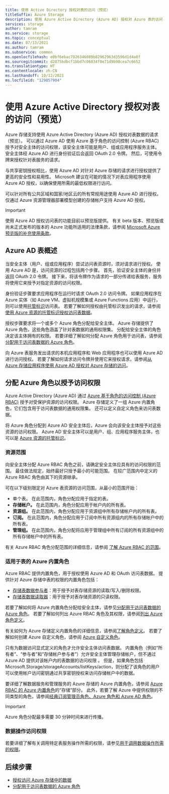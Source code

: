```yaml
---
title: 使用 Active Directory 授权对表的访问（预览）
titleSuffix: Azure Storage
description: 使用 Azure Active Directory (Azure AD) 授权对 Azure 表的访问（预览）。 分配 Azure 角色以授予访问权限。 使用 Azure AD 帐户访问数据。
services: storage
author: tamram
ms.service: storage
ms.topic: conceptual
ms.date: 07/13/2021
ms.author: tamram
ms.subservice: common
ms.openlocfilehash: e0bf6ebac7826346089b82962963d3596d1d4a8f
ms.sourcegitcommit: d2875bdbcf1bbd7c06834f0e71d9b98cea7c6652
ms.translationtype: HT
ms.contentlocale: zh-CN
ms.lasthandoff: 10/12/2021
ms.locfileid: "129857904"
---
```

# <a name="authorize-access-to-tables-using-azure-active-directory-preview"></a>使用 Azure Active Directory 授权对表的访问（预览）

Azure 存储支持使用 Azure Active Directory (Azure AD) 授权对表数据的请求（预览）。 可以通过 Azure AD 使用 Azure 基于角色的访问控制 (Azure RBAC) 授予对安全主体的访问权限，该安全主体可能是用户、组或应用程序服务主体。 安全主体经 Azure AD 进行身份验证后会返回 OAuth 2.0 令牌。 然后，可使用令牌来授权针对表服务的请求。

与共享密钥授权相比，使用 Azure AD 对针对 Azure 存储的请求进行授权提供了更高的安全性和易用性。 Microsoft 建议在可能的情况下对表应用程序使用 Azure AD 授权，以确保使用所需的最低权限进行访问。

可以针对所有公共区域和国家/地区云的所有常规用途使用 Azure AD 进行授权。 仅通过 Azure 资源管理器部署模型创建的存储帐户支持 Azure AD 授权。

> [!IMPORTANT]
> 使用 Azure AD 授权访问表的功能目前以预览版提供。 有关 beta 版本、预览版或尚未正式发布的版本的 Azure 功能所适用的法律条款，请参阅 [Microsoft Azure 预览版的补充使用条款](https://azure.microsoft.com/support/legal/preview-supplemental-terms/)。

## <a name="overview-of-azure-ad-for-tables"></a>Azure AD 表概述

当安全主体（用户、组或应用程序）尝试访问表资源时，须对请求进行授权。 使用 Azure AD 是，访问资源的过程包括两个步骤。 首先，验证安全主体的身份并返回 OAuth 2.0 令牌。 接下来，将该令牌作为请求的一部分传递给表服务，服务将使用它来授予对指定资源的访问权限。

身份验证步骤要求应用程序在运行时请求 OAuth 2.0 访问令牌。 如果应用程序在 Azure 实体（如 Azure VM、虚拟机规模集或 Azure Functions 应用）中运行，则可以使用[托管标识](../../active-directory/managed-identities-azure-resources/overview.md)访问表。 若要了解如何授权由托管标识发出的请求，请参阅[使用 Azure 资源的托管标识授权访问表数据](authorize-managed-identity.md)。

授权步骤要求将一个或多个 Azure 角色分配给安全主体。 Azure 存储提供了 Azure 角色，这些角色涵盖了针对表数据的通用权限集。 分配给安全主体的角色决定该主体拥有的权限。 若要详细了解如何分配 Azure 角色用于访问表，请参阅[分配用于访问表数据的 Azure 角色](assign-azure-role-data-access.md)。

向 Azure 表服务发出请求的本机应用程序和 Web 应用程序也可以使用 Azure AD 进行访问授权。 若要了解如何请求访问令牌并使用它来授权请求，请参阅[从 Azure 存储应用程序使用 Azure AD 授权对 Azure 存储的访问](../common/storage-auth-aad-app.md)。

## <a name="assign-azure-roles-for-access-rights"></a>分配 Azure 角色以授予访问权限

Azure Active Directory (Azure AD) 通过 [Azure 基于角色的访问控制 (Azure RBAC)](../../role-based-access-control/overview.md) 授予对受保护资源的访问权限。 Azure 存储定义了一组 Azure 内置角色，它们包含用于访问表数据的通用权限集。 还可以定义自定义角色来访问表数据。

将 Azure 角色分配到 Azure AD 安全主体后，Azure 会向该安全主体授予对这些资源的访问权限。 Azure AD 安全主体可以是用户、组、应用程序服务主体，也可以是 [Azure 资源的托管标识](../../active-directory/managed-identities-azure-resources/overview.md)。

### <a name="resource-scope"></a>资源范围

向安全主体分配 Azure RBAC 角色之前，请确定安全主体应具有的访问权限的范围。 最佳做法规定，始终最好只授予最小的可能范围。 在较广范围内中定义的 Azure RBAC 角色由其下的资源继承。

可在以下级别限定对 Azure 表资源的访问范围，从最小的范围开始：

- 单个表。 在此范围内，角色分配应用于指定的表。
- **存储帐户。** 在此范围内，角色分配应用于帐户内的所有表。
- **资源组。** 在此范围内，角色分配应用于资源组中所有存储帐户内的所有表。
- **订阅。** 在此范围内，角色分配应用于订阅中所有资源组内的所有存储帐户中的所有表。
- **管理组。** 在此范围内，角色分配将应用于管理组中所有订阅的所有资源组中的所有存储帐户中的所有表。

有关 Azure RBAC 角色分配范围的详细信息，请参阅 [了解 Azure RBAC 的范围](../../role-based-access-control/scope-overview.md)。

### <a name="azure-built-in-roles-for-tables"></a>适用于表的 Azure 内置角色

Azure RBAC 提供内置角色，用于授权使用 Azure AD 和 OAuth 访问表数据。 提供针对 Azure 存储中表的权限的内置角色包括：

- [存储表数据参与者](../../role-based-access-control/built-in-roles.md#storage-table-data-contributor)：用于授予对表存储资源的读取/写入/删除权限。
- [存储表数据读取器](../../role-based-access-control/built-in-roles.md#storage-table-data-reader)：用于授予对表存储资源的只读权限。

若要了解如何将 Azure 内置角色分配给安全主体，请参见[分配用于访问表数据的 Azure 角色](assign-azure-role-data-access.md)。 若要了解如何列出 Azure RBAC 角色及其权限，请参阅[列出 Azure 角色定义](../../role-based-access-control/role-definitions-list.md)。

有关如何为 Azure 存储定义内置角色的详细信息，请参阅[了解角色定义](../../role-based-access-control/role-definitions.md#control-and-data-actions)。 若要了解如何创建 Azure 自定义角色，请参阅 [Azure 自定义角色](../../role-based-access-control/custom-roles.md)。

只有为数据访问显式定义的角色才允许安全主体访问表数据。 内置角色（例如“所有者”、“参与者”和“存储帐户参与者”）允许安全主体管理存储帐户，但不通过 Azure AD 提供对该帐户内的表数据的访问权限  。 但是，如果角色包括 Microsoft.Storage/storageAccounts/listKeys/action，则分配了该角色的用户可以使用帐户访问密钥通过共享密钥授权来访问存储帐户中的数据。

要详细了解数据服务和管理服务的 Azure 存储的 Azure 内置角色，请参阅 [Azure RBAC 的 Azure 内置角色](../../role-based-access-control/built-in-roles.md#storage)的“存储”部分。 此外，若要了解 Azure 中提供权限的不同类型的角色，请参阅[经典订阅管理员角色、Azure 角色和 Azure AD 角色](../../role-based-access-control/rbac-and-directory-admin-roles.md)。

> [!IMPORTANT]
> Azure 角色分配最多需要 30 分钟时间来进行传播。

### <a name="access-permissions-for-data-operations"></a>数据操作访问权限

若要详细了解有关调用特定表服务操作所需的权限，请参见[用于调用数据操作所需的权限](/rest/api/storageservices/authorize-with-azure-active-directory#permissions-for-calling-data-operations)。

## <a name="next-steps"></a>后续步骤

- [授权访问 Azure 存储中的数据](../common/authorize-data-access.md)
- [分配用于访问表数据的 Azure 角色](assign-azure-role-data-access.md)